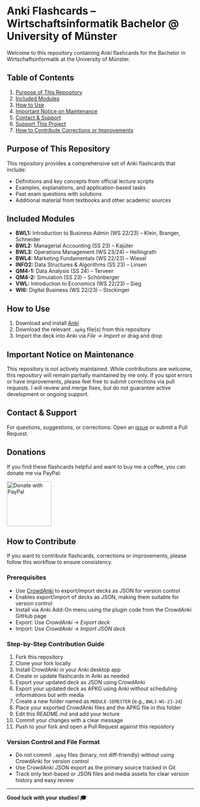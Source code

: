 # Anki Flashcards – Wirtschaftsinformatik Bachelor @ University of Münster
Welcome to this repository containing Anki flashcards for the Bachelor in Wirtschaftsinformatik at the University of Münster.

## Table of Contents
1. [Purpose of This Repository](#purpose-of-this-repository)
2. [Included Modules](#included-modules)
3. [How to Use](#how-to-use)
4. [Important Notice on Maintenance](#important-notice-on-maintenance)
5. [Contact & Support](#contact--support)
6. [Support This Project](#support-this-project)
7. [How to Contribute Corrections or Improvements](#how-to-contribute)

## Purpose of This Repository
This repository provides a comprehensive set of Anki flashcards that include:
- Definitions and key concepts from official lecture scripts
- Examples, explanations, and application-based tasks
- Past exam questions with solutions
- Additional material from textbooks and other academic sources

## Included Modules
- **BWL1:** Introduction to Business Admin (WS 22/23) – Klein, Branger, Schneider
- **BWL2:** Managerial Accounting (SS 23) – Kajüter
- **BWL3:** Operations Management (WS 23/24) – Hellingrath
- **BWL4:** Marketing Fundamentals (WS 22/23) – Wiesel
- **INFO2:** Data Structures & Algorithms (SS 23) – Linsen
- **QM4-1:** Data Analysis (SS 24) – Terveer
- **QM4-2:** Simulation (SS 23) – Schönberger
- **VWL:** Introduction to Economics (WS 22/23) – Sieg
- **WI6:** Digital Business (WS 22/23) – Stockinger

## How to Use
1. Download and install [Anki](https://apps.ankiweb.net/)
2. Download the relevant `.apkg` file(s) from this repository
3. Import the deck into Anki via *File → Import* or drag and drop

## Important Notice on Maintenance
This repository is not actively maintained. While contributions are welcome, this repository will remain partially maintained by me only.
If you spot errors or have improvements, please feel free to submit corrections via pull requests. I will review and merge fixes, but do not guarantee active development or ongoing support.

## Contact & Support
For questions, suggestions, or corrections: Open an [issue](https://github.com/jasonhaak/wi-uni-muenster-flashcards/issues) or submit a Pull Request.

## Donations
If you find these flashcards helpful and want to buy me a coffee, you can donate me via PayPal:

<a href="https://www.paypal.com/paypalme/jasonhaak01">
  <img src="https://raw.githubusercontent.com/stefan-niedermann/paypal-donate-button/master/paypal-donate-button.png" alt="Donate with PayPal" height="120"/>
</a>

## How to Contribute
If you want to contribute flashcards, corrections or improvements, please follow this workflow to ensure consistency.

### Prerequisites
- Use [CrowdAnki](https://github.com/Stvad/CrowdAnki) to export/import decks as JSON for version control
- Enables export/import of decks as JSON, making them suitable for version control
- Install via Anki Add-On menu using the plugin code from the CrowdAnki GitHub page
- Export: Use *CrowdAnki → Export deck*
- Import: Use *CrowdAnki → Import JSON deck*

### Step-by-Step Contribution Guide
1. Fork this repository
2. Clone your fork locally
3. Install CrowdAnki in your Anki desktop app
4. Create or update flashcards in Anki as needed
5. Export your updated deck as JSON using CrowdAnki
6. Export your updated deck as APKG using Anki without scheduling informations but with media
7. Create a new folder named as `MODULE-SEMESTER` (e.g., `BWL3-WS-23-24`)
8. Place your exported CrowdAnki files and the APKG file in this folder
9. Edit this README.md and add your lecture
10. Commit your changes with a clear message
11. Push to your fork and open a Pull Request against this repository

### Version Control and File Format
- Do not commit `.apkg` files (binary, not diff-friendly) without using CrowdAnki for version control
- Use CrowdAnki JSON export as the primary source tracked in Git
- Track only text-based or JSON files and media assets for clear version history and easy review

---
**Good luck with your studies! 🎓**
